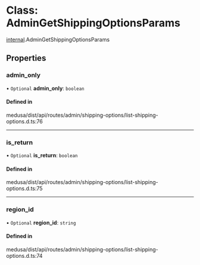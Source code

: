 # Class: AdminGetShippingOptionsParams

[internal](../modules/internal-23.md).AdminGetShippingOptionsParams

## Properties

### admin\_only

• `Optional` **admin\_only**: `boolean`

#### Defined in

medusa/dist/api/routes/admin/shipping-options/list-shipping-options.d.ts:76

___

### is\_return

• `Optional` **is\_return**: `boolean`

#### Defined in

medusa/dist/api/routes/admin/shipping-options/list-shipping-options.d.ts:75

___

### region\_id

• `Optional` **region\_id**: `string`

#### Defined in

medusa/dist/api/routes/admin/shipping-options/list-shipping-options.d.ts:74

